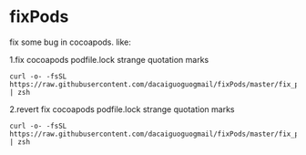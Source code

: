 # fixPods
fix some bug in cocoapods.
like:

1.fix cocoapods podfile.lock strange quotation marks
```
curl -o- -fsSL https://raw.githubusercontent.com/dacaiguoguogmail/fixPods/master/fix_pod_1_1_1.sh | zsh
```
2.revert fix cocoapods podfile.lock strange quotation marks
```
curl -o- -fsSL https://raw.githubusercontent.com/dacaiguoguogmail/fixPods/master/fix_pod_1_1_1_revert.sh | zsh
```
